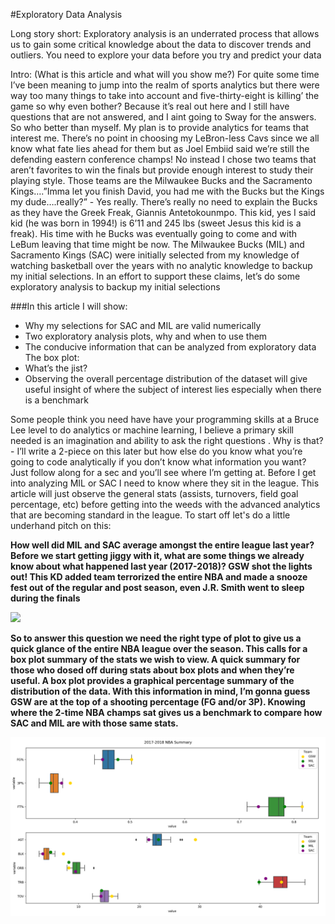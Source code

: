 #Exploratory Data Analysis

Long story short: 
Exploratory analysis is an underrated process that allows us to gain some critical knowledge about the data to discover trends and outliers. You need to explore your data before you try and predict your data 

Intro: (What is this article and what will you show me?)
For quite some time I’ve been meaning to jump into the realm of sports analytics but there were way too many things to take into account and five-thirty-eight is killing’ the game so why even bother? Because it’s real out here and I still have questions that are not answered, and I aint going to Sway for the answers. So who better than myself. My plan is to provide analytics for teams that interest me. There’s no point in choosing my LeBron-less Cavs since we all know what fate lies ahead for them but as Joel Embiid said we’re still the defending eastern conference champs! No instead I chose two teams that aren’t favorites to win the finals but provide enough interest to study their playing style. Those teams are the Milwaukee Bucks and the Sacramento Kings….”Imma let you finish David, you had me with the Bucks but the Kings my dude….really?” - Yes really. There’s really no need to explain the Bucks as they have the Greek Freak, Giannis Antetokounmpo. This kid, yes I said kid (he was born in 1994!) is 6’11 and 245 lbs (sweet Jesus this kid is a freak). His time with he Bucks was eventually going to come and with LeBum leaving that time might be now. The Milwaukee Bucks (MIL) and Sacramento Kings (SAC) were initially selected from my knowledge of watching basketball over the years with no analytic knowledge to backup my initial selections. In an effort to support these claims, let’s do some exploratory analysis to backup my initial selections

###In this article I will show:
* Why my selections for SAC and MIL are valid numerically
* Two exploratory analysis plots, why and when to use them 
* The conducive information that can be analyzed from exploratory data 
The box plot:
* What’s the jist?
* Observing the overall percentage distribution of the dataset will give useful insight of where the subject of interest lies especially when there is a benchmark 

Some people think you need have have your programming skills at a Bruce Lee level to do analytics or machine learning, I believe a primary skill needed is an imagination and ability to ask the right questions .  Why is that? - I’ll write a 2-piece on this later but how else do you know what you’re going to code analytically if you don’t know what information you want? Just follow along for a sec and you’ll see where I’m getting at. Before I get into analyzing MIL or SAC I need to know where they sit in the league. This article will just observe the general stats (assists, turnovers, field goal percentage, etc) before getting into the weeds with the advanced analytics that are becoming standard in the league. To start off let's do a little underhand pitch on this:

<b>How well did MIL and SAC average amongst the entire league last year?<b>
Before we start getting jiggy with it, what are some things we already know about what happened last year (2017-2018)? GSW shot the lights out! This KD added team terrorized the entire NBA and made a snooze fest out of the regular and post season, even J.R. Smith went to sleep during the finals 

![](https://media.giphy.com/media/8cDKaE5HFgmE3qQr2a/giphy.gif)

So to answer this question we need the right type of plot to give us a quick glance of the entire NBA league over the season. This calls for a box plot summary of the stats we wish to view. A quick summary for those who dosed off during stats about box plots and when they’re useful. A box plot provides a graphical percentage summary of the distribution of the data. With this information in mind, I’m gonna guess GSW are at the top of a shooting percentage (FG and/or 3P). Knowing where the 2-time NBA champs sat gives us a benchmark to compare how SAC and MIL are with those same stats. 

![](nba_plots/2017-2018%20NBA%20Szn.png)
